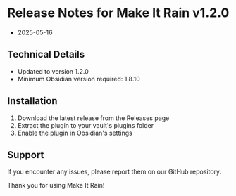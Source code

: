 # Release Notes for Make It Rain v1.2.0

- 2025-05-16

## Technical Details
- Updated to version 1.2.0
- Minimum Obsidian version required: 1.8.10

## Installation
1. Download the latest release from the Releases page
2. Extract the plugin to your vault's plugins folder
3. Enable the plugin in Obsidian's settings

## Support
If you encounter any issues, please report them on our GitHub repository.

Thank you for using Make It Rain!